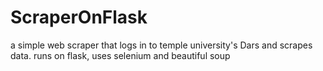 # ScraperOnFlask
a simple web scraper that logs in to temple university's Dars and scrapes data. runs on flask, uses selenium and beautiful soup
